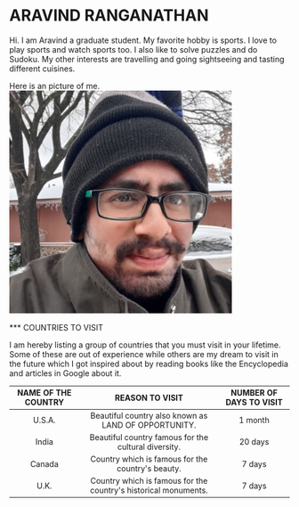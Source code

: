 # ARAVIND RANGANATHAN

Hi. I am Aravind a graduate student. My favorite hobby is sports. I love to play sports and watch sports too. I also like to solve puzzles and do Sudoku. My other interests are travelling and going sightseeing and tasting different cuisines.

Here is an picture of me. ![Me](https://github.com/aravindranganathan/assignment2-Ranganathan/blob/main/1653680756302.jpg)

*** COUNTRIES TO VISIT

I am hereby listing a group of countries that you must visit in your lifetime. Some of these are out of experience while others are my dream to visit in the future which I got inspired about by reading books like the Encyclopedia and articles in Google about it.

| NAME OF THE COUNTRY | REASON TO VISIT                                       |NUMBER OF DAYS TO VISIT|
|:-----:               |:---:                                                 |:-------------------:|
| U.S.A.              | Beautiful country also known as LAND OF OPPORTUNITY.      | 1 month |
| India               |Beautiful country famous for the cultural diversity.| 20 days |
| Canada              | Country which is famous for the country's beauty.| 7 days |
| U.K.                | Country which is famous for the country's historical monuments.| 7 days | 
                                   



                                                                    



